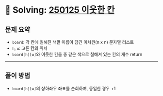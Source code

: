 # 📝 Solving: [250125 이웃한 칸](https://school.programmers.co.kr/learn/courses/30/lessons/250125)

## 문제 요약

- `board`: 각 칸에 칠해진 색깔 이름이 담긴 이차원(n x n) 문자열 리스트
- `h`, `w`: 고른 칸의 위치
- `board[h][w]`와 이웃한 칸들 중 같은 색으로 칠해져 있는 칸의 개수 return

---

## 풀이 방법

- `board[h][w]`의 상하좌우 좌표를 순회하며, 동일한 경우 +1